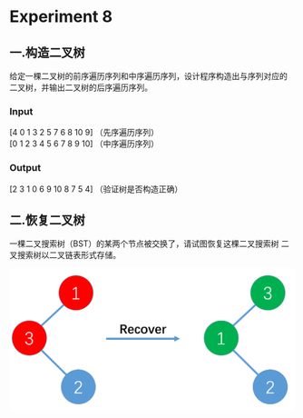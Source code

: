 # Experiment 8
## 一.构造二叉树
给定一棵二叉树的前序遍历序列和中序遍历序列，设计程序构造出与序列对应的
二叉树，并输出二叉树的后序遍历序列。
### Input
[4  0  1  3  2  5  7  6  8  10  9] （先序遍历序列）  
[0  1  2  3  4  5  6  7  8  9  10] （中序遍历序列）
### Output
[2  3  1  0  6  9  10  8  7  5  4] （验证树是否构造正确）

## 二.恢复二叉树
一棵二叉搜索树（BST）的某两个节点被交换了，请试图恢复这棵二叉搜索树
二叉搜索树以二叉链表形式存储。

![img1.bmp](./img1.bmp)